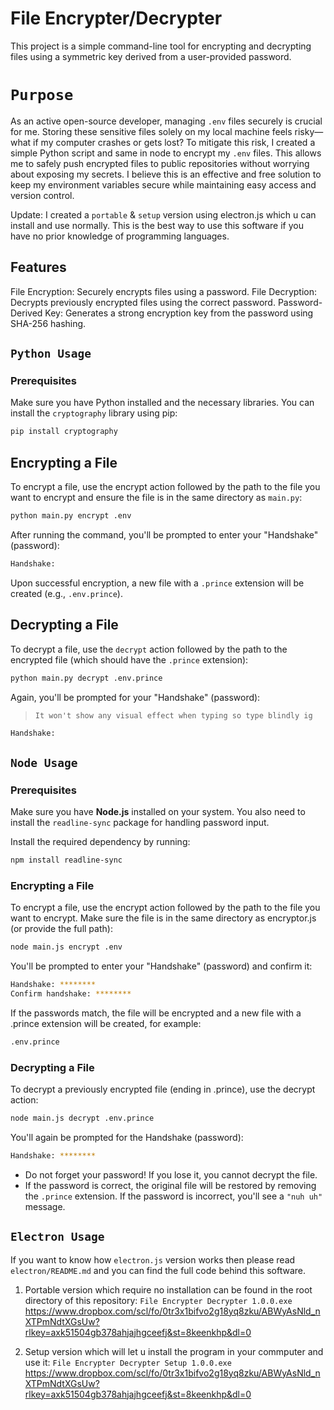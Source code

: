 # File Encrypter/Decrypter
This project is a simple command-line tool for encrypting and decrypting files using a symmetric key derived from a user-provided password.

# `Purpose`
As an active open-source developer, managing `.env` files securely is crucial for me. Storing these sensitive files solely on my local machine feels risky—what if my computer crashes or gets lost? To mitigate this risk, I created a simple Python script and same in node to encrypt my `.env` files. This allows me to safely push encrypted files to public repositories without worrying about exposing my secrets. I believe this is an effective and free solution to keep my environment variables secure while maintaining easy access and version control.

Update: I created a `portable` & `setup` version using electron.js which u can install and use normally. This is the best way to use this software if you have no prior knowledge of programming languages.

## Features
File Encryption: Securely encrypts files using a password.
File Decryption: Decrypts previously encrypted files using the correct password.
Password-Derived Key: Generates a strong encryption key from the password using SHA-256 hashing.
## `Python Usage`
### Prerequisites
Make sure you have Python installed and the necessary libraries. You can install the `cryptography` library using pip:

```bash
pip install cryptography
```
## Encrypting a File
To encrypt a file, use the encrypt action followed by the path to the file you want to encrypt and ensure the file is in the same directory as `main.py`:

```bash
python main.py encrypt .env
```
After running the command, you'll be prompted to enter your "Handshake" (password):
```bash
Handshake:
```
Upon successful encryption, a new file with a `.prince` extension will be created (e.g., `.env.prince`).

## Decrypting a File
To decrypt a file, use the `decrypt` action followed by the path to the encrypted file (which should have the `.prince` extension):

```bash
python main.py decrypt .env.prince
```
Again, you'll be prompted for your "Handshake" (password):

> `It won't show any visual effect when typing so type blindly ig`
```bash
Handshake:
```
## `Node Usage`
### Prerequisites

Make sure you have **Node.js** installed on your system. You also need to install the `readline-sync` package for handling password input.

Install the required dependency by running:

```bash
npm install readline-sync
```

### Encrypting a File
To encrypt a file, use the encrypt action followed by the path to the file you want to encrypt. Make sure the file is in the same directory as encryptor.js (or provide the full path):
```bash
node main.js encrypt .env
```
You'll be prompted to enter your "Handshake" (password) and confirm it:
```bash
Handshake: ********
Confirm handshake: ********
```
If the passwords match, the file will be encrypted and a new file with a .prince extension will be created, for example:
```bash
.env.prince
```
### Decrypting a File
To decrypt a previously encrypted file (ending in .prince), use the decrypt action:
```bash
node main.js decrypt .env.prince
```
You'll again be prompted for the Handshake (password):
```bash
Handshake: ********
```

- Do not forget your password! If you lose it, you cannot decrypt the file.
- If the password is correct, the original file will be restored by removing the `.prince` extension. If the password is incorrect, you'll see a `"nuh uh"` message.

## `Electron Usage`
If you want to know how `electron.js` version works then please read `electron/README.md` and you can find the full code behind this software.

1. Portable version which require no installation can be found in the root directory of this repository: `File Encrypter Decrypter 1.0.0.exe`
https://www.dropbox.com/scl/fo/0tr3x1bifvo2g18yq8zku/ABWyAsNld_nXTPmNdtXGsUw?rlkey=axk51504gb378ahjajhgceefj&st=8keenkhp&dl=0

2. Setup version which will let u install the program in your commputer and use it: `File Encrypter Decrypter Setup 1.0.0.exe`
https://www.dropbox.com/scl/fo/0tr3x1bifvo2g18yq8zku/ABWyAsNld_nXTPmNdtXGsUw?rlkey=axk51504gb378ahjajhgceefj&st=8keenkhp&dl=0